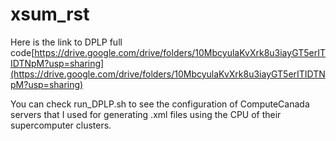 # xsum_rst

Here is the link to DPLP full code[https://drive.google.com/drive/folders/10MbcyulaKvXrk8u3iayGT5erITIDTNpM?usp=sharing](https://drive.google.com/drive/folders/10MbcyulaKvXrk8u3iayGT5erITIDTNpM?usp=sharing)

You can check run_DPLP.sh to see the configuration of ComputeCanada servers that I used for generating .xml files using the CPU of their supercomputer clusters.
